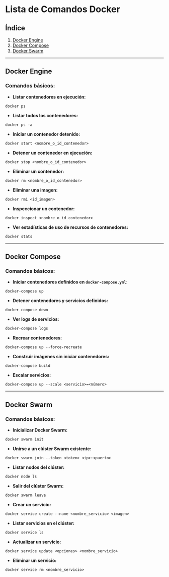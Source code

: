 
# Lista de Comandos Docker

## Índice
1. [Docker Engine](#docker-engine)
2. [Docker Compose](#docker-compose)
3. [Docker Swarm](#docker-swarm)

---

## Docker Engine

### Comandos básicos:

- **Listar contenedores en ejecución:**  
```shell
docker ps
```

- **Listar todos los contenedores:**  
```shell
docker ps -a
```

- **Iniciar un contenedor detenido:**  
```shell
docker start <nombre_o_id_contenedor>
```

- **Detener un contenedor en ejecución:**  
```shell
docker stop <nombre_o_id_contenedor>
```

- **Eliminar un contenedor:**  
```shell
docker rm <nombre_o_id_contenedor>
```

- **Eliminar una imagen:**  
```shell
docker rmi <id_imagen>
```

- **Inspeccionar un contenedor:**  
```shell
docker inspect <nombre_o_id_contenedor>
```

- **Ver estadísticas de uso de recursos de contenedores:**  
```shell
docker stats
```

---

## Docker Compose

### Comandos básicos:

- **Iniciar contenedores definidos en `docker-compose.yml`:**  
```shell
docker-compose up
```

- **Detener contenedores y servicios definidos:**  
```shell
docker-compose down
```

- **Ver logs de servicios:**  
```shell
docker-compose logs
```

- **Recrear contenedores:**  
```shell
docker-compose up --force-recreate
```

- **Construir imágenes sin iniciar contenedores:**  
```shell
docker-compose build
```

- **Escalar servicios:**  
```shell
docker-compose up --scale <servicio>=<número>
```

---

## Docker Swarm

### Comandos básicos:

- **Inicializar Docker Swarm:**  
```shell
docker swarm init
```

- **Unirse a un clúster Swarm existente:**  
```shell
docker swarm join --token <token> <ip>:<puerto>
```

- **Listar nodos del clúster:**  
```shell
docker node ls
```

- **Salir del clúster Swarm:**  
```shell
docker swarm leave
```

- **Crear un servicio:**  
```shell
docker service create --name <nombre_servicio> <imagen>
```

- **Listar servicios en el clúster:**  
```shell
docker service ls
```

- **Actualizar un servicio:**  
```shell
docker service update <opciones> <nombre_servicio>
```

- **Eliminar un servicio:**  
```shell
docker service rm <nombre_servicio>
```

